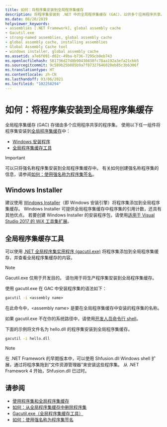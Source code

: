 ```yaml
---
title: 如何：将程序集安装到全局程序集缓存
description: 将程序集安装到 .NET 中的全局程序集缓存 (GAC)，以供多个应用程序共享。 使用 Windows Installer 或 GAC 实用程序。
ms.date: 08/20/2019
helpviewer_keywords:
- assemblies [.NET Framework], global assembly cache
- Gacutil.exe
- strong-named assemblies, global assembly cache
- global assembly cache, installing assemblies
- Global Assembly Cache tool
- windows installer, global assembly cache
ms.assetid: a7e6f091-d02c-49ba-b736-7295cb0eb743
ms.openlocfilehash: 581736d27d8b90430838fc78aa192a3efa21cbb5
ms.sourcegitcommit: 9c589b25b005b9a7f87327646020eb85c3b6306f
ms.translationtype: HT
ms.contentlocale: zh-CN
ms.lasthandoff: 03/06/2021
ms.locfileid: "102258294"
---
```

# <a name="how-to-install-an-assembly-into-the-global-assembly-cache"></a>如何：将程序集安装到全局程序集缓存

全局程序集缓存 (GAC) 存储由多个应用程序共享的程序集。 使用以下任一组件将程序集安装到[全局程序集缓存](gac.md)中：

- [Windows 安装程序](#windows-installer)
- [全局程序集缓存工具](#global-assembly-cache-tool)

> [!IMPORTANT]
> 可以只将强名称程序集安装到全局程序集缓存中。 有关如何创建强名称程序集的信息，请参阅[如何：使用强名称为程序集签名](../../standard/assembly/sign-strong-name.md)。

## <a name="windows-installer"></a>Windows Installer

建议使用 [Windows Installer](/windows/desktop/Msi/installation-of-assemblies-to-the-global-assembly-cache)（即 Windows 安装引擎）将程序集添加到全局程序集缓存。 Windows Installer 可提供全局程序集缓存中程序集的引用计数，还具有其他优点。 若要创建 Windows Installer 的安装程序包，请使用[适用于 Visual Studio 2017 的 WiX 工具集扩展](https://marketplace.visualstudio.com/items?itemName=RobMensching.WixToolsetVisualStudio2017Extension)。

## <a name="global-assembly-cache-tool"></a>全局程序集缓存工具

可以使用 [.NET 全局程序集实用程序 (gacutil.exe)](../tools/gacutil-exe-gac-tool.md) 将程序集添加到全局程序集缓存，并查看全局程序集缓存的内容。

   > [!NOTE]
   > Gacutil.exe 仅用于开发目的。 请勿用于将生产程序集安装到全局程序集缓存。

使用 gacutil.exe 在 GAC 中安装程序集的语法如下：

```cmd
gacutil -i <assembly name>
```

在此命令中，\<assembly name> 是要在全局程序集缓存中安装的程序集的名称。

如果 gacutil.exe 不在你的系统路径中，请使用[开发人员命令行 shell](/visualstudio/ide/reference/command-prompt-powershell)。

下面的示例将文件名为 hello.dll 的程序集安装到全局程序集缓存。

```cmd
gacutil -i hello.dll
```

> [!NOTE]
> 在 .NET Framework 的早期版本中，可以使用 Shfusion.dll Windows shell 扩展，通过将程序集拖到“文件资源管理器”来安装这些程序集。 从 .NET Framework 4 开始，Shfusion.dll 已过时。

## <a name="see-also"></a>请参阅

- [使用程序集和全局程序集缓存](working-with-assemblies-and-the-gac.md)
- [如何：从全局程序集缓存中删除程序集](how-to-remove-an-assembly-from-the-gac.md)
- [Gacutil.exe（全局程序集缓存工具）](../tools/gacutil-exe-gac-tool.md)
- [如何：使用强名称为程序集签名](../../standard/assembly/sign-strong-name.md)
